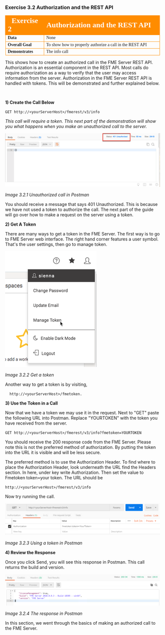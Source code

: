 

### Exercise 3.2 Authorization and the REST API

<table style="border-spacing: 0px;border-collapse: collapse;font-family:serif">
<tr>
<td width=25% style="vertical-align:middle;background-color:darkorange;border: 2px solid darkorange">
<i class="fa fa-cogs fa-lg fa-pull-left fa-fw" style="color:white;padding-right: 12px;vertical-align:text-top"></i>
<span style="color:white;font-size:x-large;font-weight: bold">Exercise 2</span>
</td>
<td style="border: 2px solid darkorange;background-color:darkorange;color:white">
<span style="color:white;font-size:x-large;font-weight: bold">Authorization and the REST API</span>
</td>
</tr>

<tr>
<td style="border: 1px solid darkorange; font-weight: bold">Data</td>
<td style="border: 1px solid darkorange">None</td>
</tr>

<tr>
<td style="border: 1px solid darkorange; font-weight: bold">Overall Goal</td>
<td style="border: 1px solid darkorange">To show how to properly authorize a call in the REST API</td>
</tr>

<tr>
<td style="border: 1px solid darkorange; font-weight: bold">Demonstrates</td>
<td style="border: 1px solid darkorange">The info call</td>
</tr>


</table>



This shows how to create an authorized call in the FME Server REST API. Authorization is an essential component in the REST API. Most calls do require authorization as a way to verify that the user may access information from the server. Authorization in the FME Server REST API is handled with tokens. This will be demonstrated and further explained below.

<br>

**1) Create the Call Below**


    GET http://<yourServerHost>/fmerest/v3/info


*This call will require a token. This next part of the
demonstration will show you what happens when you make an unauthorized
call to the server.*

![](./Images/image3.2.1.png)

*Image 3.2.1 Unauthorized call in Postman*

You should receive a message that says 401 Unauthorized. This is because
we have not used a token to authorize the call. The
next part of the guide will go over how to make a request on the server
using a token.


**2) Get A Token**

  There are many ways to get a token in the FME Server. The first way is to go to FME Server web interface. The right hand corner features a user symbol. That's the user settings, then go to manage token.  

  ![](./Images/image3.2.2.GetToken.png)

  *Image 3.2.2 Get a token*

  Another way to get a token is by visiting,      

      http://<yourServerHost>/fmetoken.

**3) Use the Token in a Call**

  Now that we have a token we may use it in the request. Next to "GET"
paste the following URL into Postman. Replace "YOURTOKEN" with the token
you have received from the server.


    GET http://<yourServerHost>/fmerest/v3/info?fmetoken=YOURTOKEN


You should receive the 200 response code from the FME Server. Please
note this is not the preferred method of authorization. By putting the
token into the URL it is visible and will be less secure.

The preferred method is to use the Authorization Header. To find where
to place the Authorization Header, look underneath the URL find the
Headers section. In here, under key write Authorization. Then set the
value to Fmetoken token=your token. The URL should be

    http://<yourServerHost>/fmerest/v3/info

Now try running the call.

![](./Images/image3.2.3a.tokenPostman.png)

*Image 3.2.3 Using a token in Postman*


**4) Review the Response**

Once you click Send, you will see this response in Postman. This call returns the build and version.

![](./Images/image3.2.4.Response.png)

*Image 3.2.4 The response in Postman*

In this section, we went through the basics of making an authorized call to the FME
Server.
